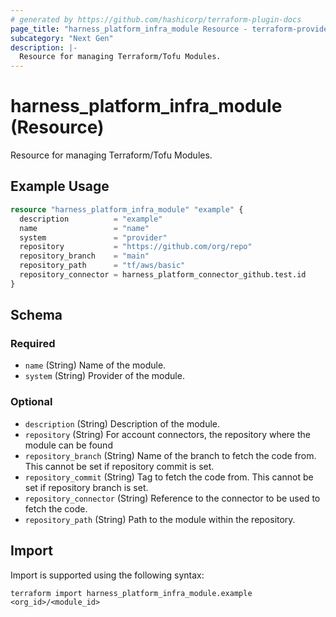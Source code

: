 ```yaml
---
# generated by https://github.com/hashicorp/terraform-plugin-docs
page_title: "harness_platform_infra_module Resource - terraform-provider-harness"
subcategory: "Next Gen"
description: |-
  Resource for managing Terraform/Tofu Modules.
---
```


# harness_platform_infra_module (Resource)

Resource for managing Terraform/Tofu Modules.

## Example Usage

```terraform
resource "harness_platform_infra_module" "example" {
  description          = "example"
  name                 = "name"
  system               = "provider"
  repository           = "https://github.com/org/repo"
  repository_branch    = "main"
  repository_path      = "tf/aws/basic"
  repository_connector = harness_platform_connector_github.test.id
}
```

<!-- schema generated by tfplugindocs -->
## Schema

### Required

- `name` (String) Name of the module.
- `system` (String) Provider of the module.

### Optional

- `description` (String) Description of the module.
- `repository` (String) For account connectors, the repository where the module can be found
- `repository_branch` (String) Name of the branch to fetch the code from. This cannot be set if repository commit is set.
- `repository_commit` (String) Tag to fetch the code from. This cannot be set if repository branch is set.
- `repository_connector` (String) Reference to the connector to be used to fetch the code.
- `repository_path` (String) Path to the module within the repository.

## Import

Import is supported using the following syntax:

```shell
terraform import harness_platform_infra_module.example <org_id>/<module_id>
```
